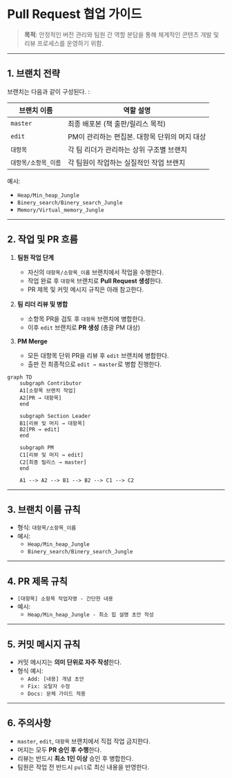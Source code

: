 # Pull Request 협업 가이드

> **목적**: 안정적인 버전 관리와 팀원 간 역할 분담을 통해 체계적인 콘텐츠 개발 및 리뷰 프로세스를 운영하기 위함.

---

## 1. 브랜치 전략

브랜치는 다음과 같이 구성된다. :

| 브랜치 이름             | 역할 설명                                       |
|--------------------------|-------------------------------------------------|
| `master`                | 최종 배포본 (책 출판/릴리스 목적)                |
| `edit`                  | PM이 관리하는 편집본. 대항목 단위의 머지 대상     |
| `대항목`                | 각 팀 리더가 관리하는 상위 구조별 브랜치         |
| `대항목/소항목_이름`    | 각 팀원이 작업하는 실질적인 작업 브랜치         |

예시:
- `Heap/Min_heap_Jungle`
- `Binery_search/Binery_search_Jungle`
- `Memory/Virtual_memory_Jungle`

---

## 2. 작업 및 PR 흐름

1. **팀원 작업 단계**
   - 자신의 `대항목/소항목_이름` 브랜치에서 작업을 수행한다.
   - 작업 완료 후 `대항목` 브랜치로 **Pull Request 생성**한다.
   - PR 제목 및 커밋 메시지 규칙은 아래 참고한다.

2. **팀 리더 리뷰 및 병합**
   - 소항목 PR을 검토 후 `대항목` 브랜치에 병합한다.
   - 이후 `edit` 브랜치로 **PR 생성** (총괄 PM 대상)

3. **PM Merge**
   - 모든 대항목 단위 PR을 리뷰 후 `edit` 브랜치에 병합한다.
   - 출판 전 최종적으로 `edit → master`로 병합 진행한다.

```mermaid
graph TD
    subgraph Contributor
    A1[소항목 브랜치 작업]
    A2[PR → 대항목]
    end

    subgraph Section Leader
    B1[리뷰 및 머지 → 대항목]
    B2[PR → edit]
    end

    subgraph PM
    C1[리뷰 및 머지 → edit]
    C2[최종 릴리스 → master]
    end

    A1 --> A2 --> B1 --> B2 --> C1 --> C2
```

---

## 3. 브랜치 이름 규칙

- 형식: `대항목/소항목_이름`
- 예시:
  - `Heap/Min_heap_Jungle`
  - `Binery_search/Binery_search_Jungle`

---

## 4. PR 제목 규칙

- `[대항목] 소항목 작업자명 - 간단한 내용`
- 예시:
  - `Heap/Min_heap_Jungle - 최소 힙 설명 초안 작성`

---

## 5. 커밋 메시지 규칙

- 커밋 메시지는 **의미 단위로 자주 작성**한다.
- 형식 예시:
  - `Add: [내용] 개념 초안`
  - `Fix: 오탈자 수정`
  - `Docs: 문체 가이드 적용`

---

## 6. 주의사항

- `master`, `edit`, `대항목` 브랜치에서 직접 작업 금지한다.
- 머지는 모두 **PR 승인 후 수행**한다.
- 리뷰는 반드시 **최소 1인 이상** 승인 후 병합한다.
- 팀원은 작업 전 반드시 `pull`로 최신 내용을 반영한다.

